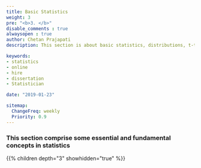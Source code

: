 ```yaml
---
title: Basic Statistics
weight: 3
pre: "<b>3. </b>"
disable_comments : true
alwaysopen : true
author: Chetan Prajapati
description: This section is about basic statistics, distributions, t-test, paired t-test, proportion, ratio, risk ratio, rate ratio.hire freelance statistician online for statistics help in dissertation. 

keywords:
- statistics
- online
- hire
- dissertation
- Statistician

date: "2019-01-23"

sitemap:
  ChangeFreq: weekly
  Priority: 0.9
---
```


### This section comprise some essential and fundamental concepts in statistics


{{% children depth="3" showhidden="true" %}}